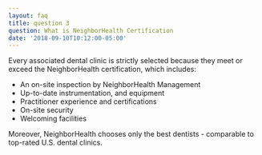 ```yaml
---
layout: faq
title: question 3
question: What is NeighborHealth Certification
date: '2018-09-10T10:12:00-05:00'
---
```

Every associated dental clinic is strictly selected because they meet or exceed the NeighborHealth certification, which includes:

* An on-site inspection by NeighborHealth Management
* Up-to-date instrumentation, and equipment
* Practitioner experience and certifications
* On-site security
* Welcoming facilities

Moreover, NeighborHealth chooses only the best dentists - comparable to top-rated U.S. dental clinics.
